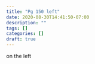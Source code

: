 ```yaml
---
title: "Pg 150 left"
date: 2020-08-30T14:41:50-07:00
description: ""
tags: []
categories: []
draft: true
---
```


on the left